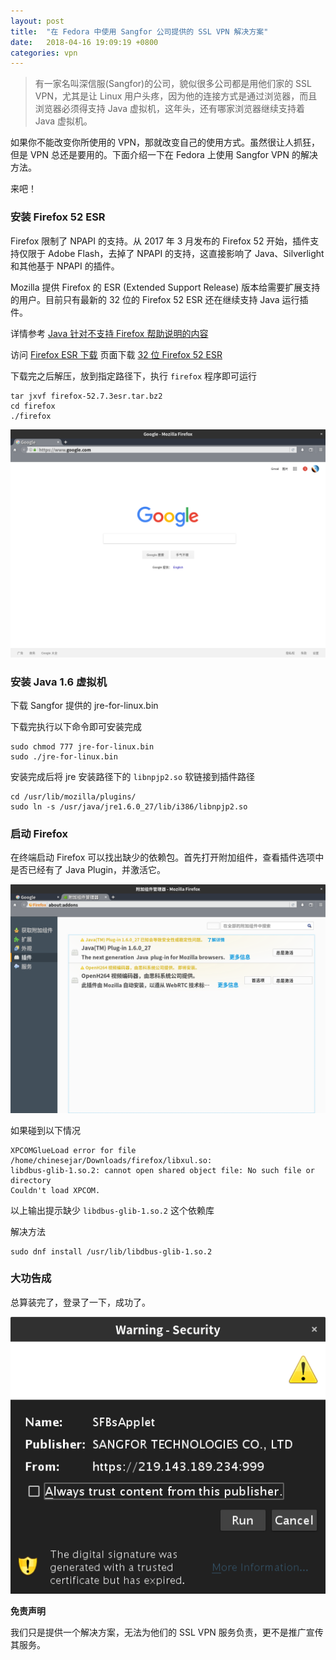 ```yaml
---
layout: post
title:  "在 Fedora 中使用 Sangfor 公司提供的 SSL VPN 解决方案"
date:   2018-04-16 19:09:19 +0800
categories: vpn
---
```


> 有一家名叫深信服(Sangfor)的公司，貌似很多公司都是用他们家的 SSL VPN，尤其是让 Linux 用户头疼，因为他的连接方式是通过浏览器，而且浏览器必须得支持 Java 虚拟机，这年头，还有哪家浏览器继续支持着 Java 虚拟机。

如果你不能改变你所使用的 VPN，那就改变自己的使用方式。虽然很让人抓狂，但是 VPN 总还是要用的。下面介绍一下在 Fedora 上使用 Sangfor VPN 的解决方法。

来吧！

### 安装 Firefox 52 ESR

Firefox 限制了 NPAPI 的支持。从 2017 年 3 月发布的 Firefox 52 开始，插件支持仅限于 Adobe Flash，去掉了 NPAPI 的支持，这直接影响了 Java、Silverlight 和其他基于 NPAPI 的插件。

Mozilla 提供 Firefox 的 ESR (Extended Support Release) 版本给需要扩展支持的用户。目前只有最新的 32 位的 Firefox 52 ESR 还在继续支持 Java 运行插件。

详情参考 [Java 针对不支持 Firefox 帮助说明的内容](https://java.com/en/download/help/firefox_java.xml)

访问 [Firefox ESR 下载](https://www.mozilla.org/en-US/firefox/organizations/all/) 页面下载 [32 位 Firefox 52 ESR](https://download.mozilla.org/?product=firefox-esr-latest-ssl&os=linux&lang=zh-CN)

下载完之后解压，放到指定路径下，执行 `firefox` 程序即可运行

```
tar jxvf firefox-52.7.3esr.tar.bz2
cd firefox
./firefox
```

![Firefox](/assets/2018/04/16/firefox.png "Firefox")

### 安装 Java 1.6 虚拟机

下载 Sangfor 提供的 jre-for-linux.bin

下载完执行以下命令即可安装完成

```
sudo chmod 777 jre-for-linux.bin
sudo ./jre-for-linux.bin
```

安装完成后将 jre 安装路径下的 `libnpjp2.so` 软链接到插件路径

```
cd /usr/lib/mozilla/plugins/
sudo ln -s /usr/java/jre1.6.0_27/lib/i386/libnpjp2.so
```

### 启动 Firefox

在终端启动 Firefox 可以找出缺少的依赖包。首先打开附加组件，查看插件选项中是否已经有了 Java Plugin，并激活它。

![FirefoxPlugin](/assets/2018/04/16/firefox_plugin.png "FirefoxPlugin")

如果碰到以下情况

```
XPCOMGlueLoad error for file /home/chinesejar/Downloads/firefox/libxul.so:
libdbus-glib-1.so.2: cannot open shared object file: No such file or directory
Couldn't load XPCOM.
```

以上输出提示缺少 `libdbus-glib-1.so.2` 这个依赖库

解决方法

```
sudo dnf install /usr/lib/libdbus-glib-1.so.2
```

### 大功告成

总算装完了，登录了一下，成功了。

![FirefoxTrust](/assets/2018/04/16/firefox_trust.png "FirefoxTrust")

**免责声明**

我们只是提供一个解决方案，无法为他们的 SSL VPN 服务负责，更不是推广宣传其服务。
